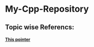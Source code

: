 # My-Cpp-Repository

## Topic wise Referencs:
#### [This pointer](https://www.geeksforgeeks.org/this-pointer-in-c/)
